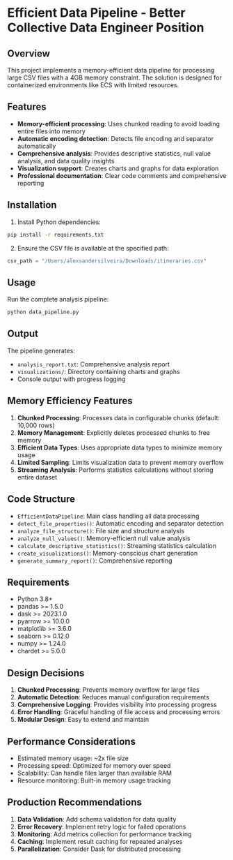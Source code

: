 # Efficient Data Pipeline - Better Collective Data Engineer Position

## Overview

This project implements a memory-efficient data pipeline for processing large CSV files with a 4GB memory constraint. The solution is designed for containerized environments like ECS with limited resources.

## Features

- **Memory-efficient processing**: Uses chunked reading to avoid loading entire files into memory
- **Automatic encoding detection**: Detects file encoding and separator automatically
- **Comprehensive analysis**: Provides descriptive statistics, null value analysis, and data quality insights
- **Visualization support**: Creates charts and graphs for data exploration
- **Professional documentation**: Clear code comments and comprehensive reporting

## Installation

1. Install Python dependencies:
```bash
pip install -r requirements.txt
```

2. Ensure the CSV file is available at the specified path:
```python
csv_path = "/Users/alexsandersilveira/Downloads/itineraries.csv"
```

## Usage

Run the complete analysis pipeline:

```bash
python data_pipeline.py
```

## Output

The pipeline generates:
- `analysis_report.txt`: Comprehensive analysis report
- `visualizations/`: Directory containing charts and graphs
- Console output with progress logging

## Memory Efficiency Features

1. **Chunked Processing**: Processes data in configurable chunks (default: 10,000 rows)
2. **Memory Management**: Explicitly deletes processed chunks to free memory
3. **Efficient Data Types**: Uses appropriate data types to minimize memory usage
4. **Limited Sampling**: Limits visualization data to prevent memory overflow
5. **Streaming Analysis**: Performs statistics calculations without storing entire dataset

## Code Structure

- `EfficientDataPipeline`: Main class handling all data processing
- `detect_file_properties()`: Automatic encoding and separator detection
- `analyze_file_structure()`: File size and structure analysis
- `analyze_null_values()`: Memory-efficient null value analysis
- `calculate_descriptive_statistics()`: Streaming statistics calculation
- `create_visualizations()`: Memory-conscious chart generation
- `generate_summary_report()`: Comprehensive reporting

## Requirements

- Python 3.8+
- pandas >= 1.5.0
- dask >= 2023.1.0
- pyarrow >= 10.0.0
- matplotlib >= 3.6.0
- seaborn >= 0.12.0
- numpy >= 1.24.0
- chardet >= 5.0.0

## Design Decisions

1. **Chunked Processing**: Prevents memory overflow for large files
2. **Automatic Detection**: Reduces manual configuration requirements
3. **Comprehensive Logging**: Provides visibility into processing progress
4. **Error Handling**: Graceful handling of file access and processing errors
5. **Modular Design**: Easy to extend and maintain

## Performance Considerations

- Estimated memory usage: ~2x file size
- Processing speed: Optimized for memory over speed
- Scalability: Can handle files larger than available RAM
- Resource monitoring: Built-in memory usage tracking

## Production Recommendations

1. **Data Validation**: Add schema validation for data quality
2. **Error Recovery**: Implement retry logic for failed operations
3. **Monitoring**: Add metrics collection for performance tracking
4. **Caching**: Implement result caching for repeated analyses
5. **Parallelization**: Consider Dask for distributed processing